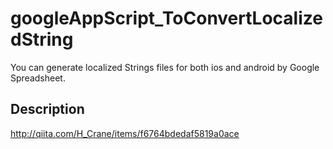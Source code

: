 # googleAppScript_ToConvertLocalizedString
You can generate localized Strings files for both ios and android by Google Spreadsheet.

## Description
http://qiita.com/H_Crane/items/f6764bdedaf5819a0ace
